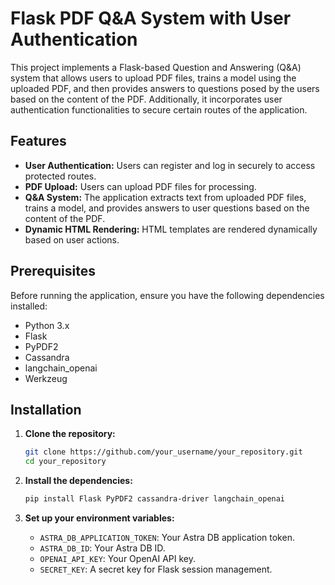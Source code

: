 # Flask PDF Q&A System with User Authentication

This project implements a Flask-based Question and Answering (Q&A) system that allows users to upload PDF files, trains a model using the uploaded PDF, and then provides answers to questions posed by the users based on the content of the PDF. Additionally, it incorporates user authentication functionalities to secure certain routes of the application.

## Features

- **User Authentication:** Users can register and log in securely to access protected routes.
- **PDF Upload:** Users can upload PDF files for processing.
- **Q&A System:** The application extracts text from uploaded PDF files, trains a model, and provides answers to user questions based on the content of the PDF.
- **Dynamic HTML Rendering:** HTML templates are rendered dynamically based on user actions.

## Prerequisites

Before running the application, ensure you have the following dependencies installed:

- Python 3.x
- Flask
- PyPDF2
- Cassandra
- langchain_openai
- Werkzeug

## Installation

1. **Clone the repository:**

    ```bash
    git clone https://github.com/your_username/your_repository.git
    cd your_repository
    ```

2. **Install the dependencies:**

    ```bash
    pip install Flask PyPDF2 cassandra-driver langchain_openai
    ```

3. **Set up your environment variables:**

    - `ASTRA_DB_APPLICATION_TOKEN`: Your Astra DB application token.
    - `ASTRA_DB_ID`: Your Astra DB ID.
    - `OPENAI_API_KEY`: Your OpenAI API key.
    - `SECRET_KEY`: A secret key for Flask session management.

